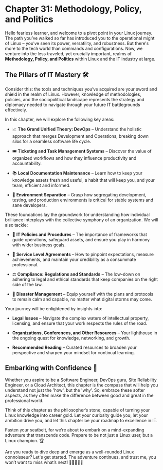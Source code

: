 # Chapter 31: Methodology, Policy, and Politics

Hello fearless learner, and welcome to a pivot point in your Linux journey. The path you’ve walked so far has introduced you to the operational might of Linux – you’ve seen its power, versatility, and robustness. But there's more to the tech world than commands and configurations. Now, we venture into the less traveled, yet crucially important, realms of **Methodology, Policy, and Politics** within Linux and the IT industry at large.

## The Pillars of IT Mastery 🛠️

Consider this: the tools and techniques you’ve acquired are your sword and shield in the realm of Linux. However, knowledge of methodologies, policies, and the sociopolitical landscape represents the strategy and diplomacy needed to navigate through your future IT battlegrounds effectively.

In this chapter, we will explore the following key areas:

- 📈 **The Grand Unified Theory: DevOps** – Understand the holistic approach that merges Development and Operations, breaking down silos for a seamless software life cycle.

- 🎟️ **Ticketing and Task Management Systems** – Discover the value of organized workflows and how they influence productivity and accountability.

- 📚 **Local Documentation Maintenance** – Learn how to keep your knowledge assets fresh and useful, a habit that will keep you, and your team, efficient and informed.

- 🔄 **Environment Separation** – Grasp how segregating development, testing, and production environments is critical for stable systems and sane developers.

These foundations lay the groundwork for understanding how individual brilliance interplays with the collective symphony of an organization. We will also tackle:

- 📖 **IT Policies and Procedures** – The importance of frameworks that guide operations, safeguard assets, and ensure you play in harmony with wider business goals.

- 📜 **Service Level Agreements** – How to pinpoint expectations, measure achievements, and maintain your credibility as a consummate professional.

- ⚖️ **Compliance: Regulations and Standards** – The low-down on adhering to legal and ethical standards that keep companies on the right side of the law.

- 🚨 **Disaster Management** – Equip yourself with the plans and protocols to remain calm and capable, no matter what digital storms may come.

Your journey will be enlightened by insights into:

- **Legal Issues** – Navigate the complex waters of intellectual property, licensing, and ensure that your work respects the rules of the road.

- **Organizations, Conferences, and Other Resources** – Your lighthouse in the ongoing quest for knowledge, networking, and growth.

- **Recommended Reading** – Curated resources to broaden your perspective and sharpen your mindset for continual learning.

## Embarking with Confidence 🧭

Whether you aspire to be a Software Engineer, DevOps guru, Site Reliability Engineer, or a Cloud Architect, this chapter is the compass that will help you understand not just the 'how', but the 'why'. So, embrace these softer aspects, as they often make the difference between good and great in the professional world.

Think of this chapter as the philosopher’s stone, capable of turning your Linux knowledge into career gold. Let your curiosity guide you, let your ambition drive you, and let this chapter be your roadmap to excellence in IT.

Fasten your seatbelt, for we’re about to embark on a mind-expanding adventure that transcends code. Prepare to be not just a Linux user, but a Linux champion. 🏆

Are you ready to dive deep and emerge as a well-rounded Linux connoisseur? Let's get started. The adventure continues, and trust me, you won’t want to miss what’s next! 👩‍💻👨‍💻🌐